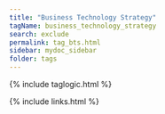 ```yaml
---
title: "Business Technology Strategy"
tagName: business_technology_strategy
search: exclude
permalink: tag_bts.html
sidebar: mydoc_sidebar
folder: tags
---
```

{% include taglogic.html %}
 
{% include links.html %}